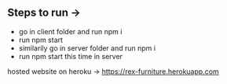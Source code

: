 ## Steps to run -> 

- go in client folder and run npm i
- run npm start 
- similarily go in server folder and run npm i
- run npm start this time in server



hosted website on heroku -> https://rex-furniture.herokuapp.com